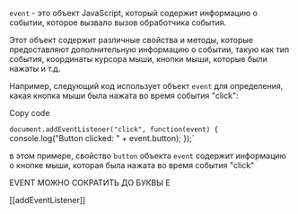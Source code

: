 `event` - это объект JavaScript, который содержит информацию о событии, которое вызвало вызов обработчика события.

Этот объект содержит различные свойства и методы, которые предоставляют дополнительную информацию о событии, такую как тип события, координаты курсора мыши, кнопки мыши, которые были нажаты и т.д.

Например, следующий код использует объект `event` для определения, какая кнопка мыши была нажата во время события "click":

Copy code

`document.addEventListener("click", function(event) { 
`console.log("Button clicked: " + event.button); });`

в этом примере, свойство `button` объекта `event` содержит информацию о кнопке мыши, которая была нажата во время события "click"

EVENT МОЖНО СОКРАТИТЬ ДО БУКВЫ E

[[addEventListener]]
